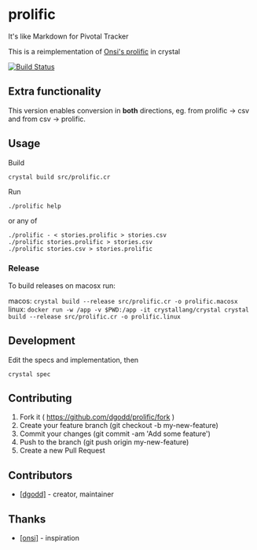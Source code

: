 # prolific

It's like Markdown for Pivotal Tracker

This is a reimplementation of [Onsi's prolific](https://github.com/onsi/prolific) in crystal

[![Build Status](https://travis-ci.org/dgodd/prolific.svg?branch=master)](https://travis-ci.org/dgodd/prolific)

## Extra functionality

This version enables conversion in **both** directions, eg. from prolific -> csv
and from csv -> prolific.

## Usage

Build

```
crystal build src/prolific.cr
```

Run

```
./prolific help
```
or any of
```
./prolific - < stories.prolific > stories.csv
./prolific stories.prolific > stories.csv
./prolific stories.csv > stories.prolific
```

### Release

To build releases on macosx run:

macos: `crystal build --release src/prolific.cr -o prolific.macosx`
linux: `docker run -w /app -v $PWD:/app -it crystallang/crystal crystal build --release src/prolific.cr -o prolific.linux`

## Development

Edit the specs and implementation, then

```
crystal spec
```

## Contributing

1. Fork it ( https://github.com/dgodd/prolific/fork )
2. Create your feature branch (git checkout -b my-new-feature)
3. Commit your changes (git commit -am 'Add some feature')
4. Push to the branch (git push origin my-new-feature)
5. Create a new Pull Request

## Contributors

- [[dgodd]](https://github.com/dgodd)  - creator, maintainer

## Thanks

- [[onsi]](https://github.com/onsi/prolific) - inspiration
